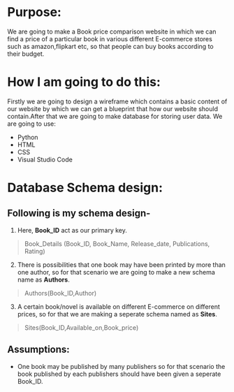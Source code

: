 # Purpose:

   We are going to make a Book price comparison website in which we can find a price of a particular book in various different E-commerce stores such as amazon,flipkart etc,
so that people can buy books according to their budget.

# How I am going to do this:

  Firstly we are going to design a wireframe which contains a basic content of our website by which we can get a blueprint that how our website should contain.After that we are going to make database for storing user data.
We are going to use:
* Python
* HTML
* CSS
* Visual Studio Code


# Database Schema design:

## Following is my schema design-
 1. Here, **Book_ID** act as our primary key.  
> Book_Details (Book_ID, Book_Name, Release_date, Publications, Rating)  


 2. There is possibilities that one book may have been printed by more than one author, so for that scenario we are going to make a new schema name as **Authors**.  
> Authors(Book_ID,Author)

 3. A certain book/novel is available on different E-commerce on different prices, so for that we are making a seperate schema named as **Sites**.  
> Sites(Book_ID,Available_on,Book_price)

## Assumptions:
* One book may be published by many publishers so for that scenario the book published by each publishers should have been given a seperate Book_ID.








